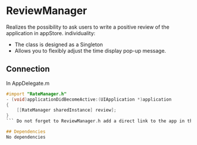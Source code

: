 # ReviewManager
Realizes the possibility to ask users to write a positive review of the application in appStore. individuality:
  - The class is designed as a Singleton
  - Allows you to flexibly adjust the time display pop-up message.

## Connection
In AppDelegate.m 
```objective-c
#import "RateManager.h"
- (void)applicationDidBecomeActive:(UIApplication *)application
{
    [[RateManager sharedInstance] review];
}
``` Do not forget to ReviewManager.h add a direct link to the app in the App Store.

## Dependencies
No dependencies

